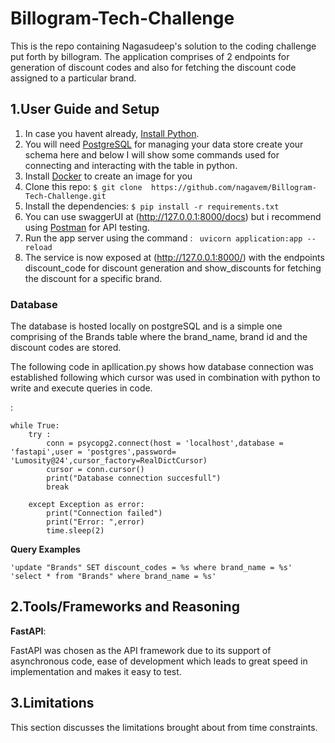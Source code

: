 # Billogram-Tech-Challenge

This is the repo containing Nagasudeep's solution to the coding challenge put forth by billogram. 
The application comprises of 2 endpoints for generation of discount codes and also for fetching the discount code assigned to a particular brand. 


## 1.User Guide and Setup

1. In case you havent already, [Install Python](https://www.python.org/downloads/).
2. You will need [PostgreSQL](https://www.postgresql.org/download/) for managing your data store create your schema here and below I will show some commands used for connecting and interacting with the table in python.
3. Install [Docker](https://docs.docker.com/get-docker/) to create an image for you
4. Clone this repo: `$ git clone  https://github.com/nagavem/Billogram-Tech-Challenge.git`
5. Install the dependencies: `$ pip install -r requirements.txt `
6. You can use swaggerUI at (http://127.0.0.1:8000/docs) but i recommend using [Postman](https://www.postman.com/downloads/) for API testing. 
7. Run the app server using the command : ` uvicorn application:app --reload`
8. The service is now exposed at (http://127.0.0.1:8000/) with the endpoints discount_code for discount generation and show_discounts for fetching the discount for a specific brand.

### Database

The database is hosted locally on postgreSQL and is a simple one comprising of the Brands table where the brand_name, brand id and the discount codes are stored.

The following code in apllication.py shows how database connection was established following which cursor was used in combination with python to write and execute queries in code.


:

```
while True:
    try :
        conn = psycopg2.connect(host = 'localhost',database = 'fastapi',user = 'postgres',password= 'Lumosity@24',cursor_factory=RealDictCursor)
        cursor = conn.cursor()
        print("Database connection succesfull")
        break

    except Exception as error:
        print("Connection failed")
        print("Error: ",error)
        time.sleep(2)
```

**Query Examples**

```
'update "Brands" SET discount_codes = %s where brand_name = %s'
'select * from "Brands" where brand_name = %s'
```




## 2.Tools/Frameworks and Reasoning

**FastAPI**: 

FastAPI was chosen as the API framework due to its support of asynchronous code, ease of development which leads to great speed in implementation and makes it easy to test.


## 3.Limitations 

This section discusses the limitations brought about from time constraints. 





